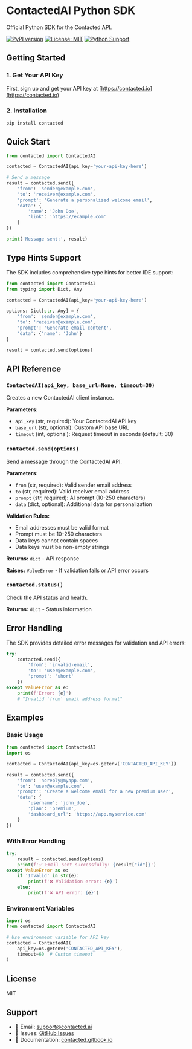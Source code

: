 # ContactedAI Python SDK

Official Python SDK for the Contacted API.

[![PyPI version](https://badge.fury.io/py/contacted.svg)](https://badge.fury.io/py/contacted)
[![License: MIT](https://img.shields.io/badge/License-MIT-yellow.svg)](https://opensource.org/licenses/MIT)
[![Python Support](https://img.shields.io/pypi/pyversions/contacted.svg)](https://pypi.org/project/contacted/)

## Getting Started

### 1. Get Your API Key

First, sign up and get your API key at [https://contacted.io](https://contacted.io)

### 2. Installation

```bash
pip install contacted
```

## Quick Start

```python
from contacted import ContactedAI

contacted = ContactedAI(api_key='your-api-key-here')

# Send a message
result = contacted.send({
    'from': 'sender@example.com',
    'to': 'receiver@example.com',
    'prompt': 'Generate a personalized welcome email',
    'data': {
        'name': 'John Doe',
        'link': 'https://example.com'
    }
})

print('Message sent:', result)
```

## Type Hints Support

The SDK includes comprehensive type hints for better IDE support:

```python
from contacted import ContactedAI
from typing import Dict, Any

contacted = ContactedAI(api_key='your-api-key-here')

options: Dict[str, Any] = {
    'from': 'sender@example.com',
    'to': 'receiver@example.com',
    'prompt': 'Generate email content',
    'data': {'name': 'John'}
}

result = contacted.send(options)
```

## API Reference

### `ContactedAI(api_key, base_url=None, timeout=30)`

Creates a new ContactedAI client instance.

**Parameters:**
- `api_key` (str, required): Your ContactedAI API key
- `base_url` (str, optional): Custom API base URL
- `timeout` (int, optional): Request timeout in seconds (default: 30)

### `contacted.send(options)`

Send a message through the ContactedAI API.

**Parameters:**
- `from` (str, required): Valid sender email address
- `to` (str, required): Valid receiver email address
- `prompt` (str, required): AI prompt (10-250 characters)
- `data` (dict, optional): Additional data for personalization

**Validation Rules:**
- Email addresses must be valid format
- Prompt must be 10-250 characters
- Data keys cannot contain spaces
- Data keys must be non-empty strings

**Returns:** `dict` - API response

**Raises:** `ValueError` - If validation fails or API error occurs

### `contacted.status()`

Check the API status and health.

**Returns:** `dict` - Status information

## Error Handling

The SDK provides detailed error messages for validation and API errors:

```python
try:
    contacted.send({
        'from': 'invalid-email',
        'to': 'user@example.com',
        'prompt': 'short'
    })
except ValueError as e:
    print(f'Error: {e}')
    # "Invalid 'from' email address format"
```

## Examples

### Basic Usage
```python
from contacted import ContactedAI
import os

contacted = ContactedAI(api_key=os.getenv('CONTACTED_API_KEY'))

result = contacted.send({
    'from': 'noreply@myapp.com',
    'to': 'user@example.com', 
    'prompt': 'Create a welcome email for a new premium user',
    'data': {
        'username': 'john_doe',
        'plan': 'premium',
        'dashboard_url': 'https://app.myservice.com'
    }
})
```

### With Error Handling
```python
try:
    result = contacted.send(options)
    print(f'✅ Email sent successfully: {result["id"]}')
except ValueError as e:
    if 'Invalid' in str(e):
        print(f'❌ Validation error: {e}')
    else:
        print(f'❌ API error: {e}')
```

### Environment Variables
```python
import os
from contacted import ContactedAI

# Use environment variable for API key
contacted = ContactedAI(
    api_key=os.getenv('CONTACTED_API_KEY'),
    timeout=60  # Custom timeout
)
```

## License

MIT

## Support

- 📧 Email: support@contacted.ai
- 🐛 Issues: [GitHub Issues](https://github.com/LawrenceGB/contacted-python/issues)
- 📖 Documentation: [contacted.gitbook.io](https://contacted.gitbook.io)